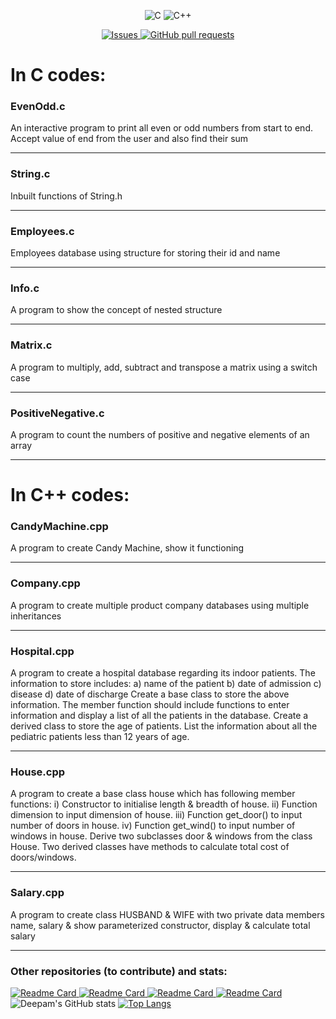 <p align="center">
<img alt="C" src="https://img.shields.io/badge/c%20-%2300599C.svg?&style=for-the-badge&logo=c&logoColor=white"/>
<img alt="C++" src="https://img.shields.io/badge/c++%20-%2300599C.svg?&style=for-the-badge&logo=c%2B%2B&ogoColor=white"/>
</p>
<p align="center">
    <a href="https://github.com/Deepam-Aggarwal/Codes/issues">
      <img alt="Issues" src="https://img.shields.io/github/issues/Deepam-Aggarwal/Codes?color=0088ff" />
    </a>
    <a href="https://github.com/Deepam-Aggarwal/Codes/pulls">
      <img alt="GitHub pull requests" src="https://img.shields.io/github/issues-pr/Deepam-Aggarwal/Codes?color=0088ff" />
    </a>
</p>

# In C codes:
### EvenOdd.c
An interactive program to print all even or odd numbers from start to end. Accept value of end from the user and also find their sum<Hr>
### String.c
Inbuilt functions of String.h<hr>
### Employees.c
Employees database using structure for storing their id and name<hr>
### Info.c
A program to show the concept of nested structure<hr>
### Matrix.c
A program to multiply, add, subtract and transpose a matrix using a switch case<hr>
### PositiveNegative.c
A program to count the numbers of positive and negative elements of an array<hr>

# In C++ codes:
### CandyMachine.cpp
A program to create Candy Machine, show it functioning<hr>
### Company.cpp
A program to create multiple product company databases using multiple inheritances<hr>
### Hospital.cpp
A program to create a hospital database regarding its indoor patients. The information to store includes: 
a) name of the patient 
b) date of admission 
c) disease 
d) date of discharge
Create a base class to store the above information. The member function should include functions to enter information and display a list of all the patients in the database. Create a derived class to store the age of patients. List the information about all the pediatric patients less than 12 years of age.<hr>
### House.cpp
A program to create a base class house which has following member functions:
  i) Constructor to initialise length & breadth of house.
  ii) Function dimension to input dimension of house.
  iii) Function get_door()  to  input  number of doors in house.
  iv) Function get_wind() to input number of windows in house.
Derive two subclasses door & windows from the class House. Two derived classes have methods to calculate total cost of doors/windows.<hr>
### Salary.cpp
A program to create class HUSBAND & WIFE with two private data members name, salary & show parameterized constructor, display & calculate total salary<hr>
### Other repositories (to contribute) and stats:
[![Readme Card](https://github-readme-stats.vercel.app/api/pin/?username=Deepam-Aggarwal&repo=OnTheGo-World-Tour&show_owner=true&title_color=fff&icon_color=79ff97&text_color=9f9f9f&bg_color=151515)
](https://github.com/Deepam-Aggarwal/OnTheGo-World-Tour)
[![Readme Card](https://github-readme-stats.vercel.app/api/pin/?username=Deepam-Aggarwal&repo=Cynet-Webweaver&show_owner=true&title_color=fff&icon_color=79ff97&text_color=9f9f9f&bg_color=151515)
](https://github.com/Deepam-Aggarwal/Cynet-Webweaver)
[![Readme Card](https://github-readme-stats.vercel.app/api/pin/?username=Deepam-Aggarwal&repo=Codes&show_owner=true&title_color=fff&icon_color=79ff97&text_color=9f9f9f&bg_color=151515)
](https://github.com/Deepam-Aggarwal/Codes)
[![Readme Card](https://github-readme-stats.vercel.app/api/pin/?username=Deepam-Aggarwal&repo=FSD-Project&show_owner=true&title_color=fff&icon_color=79ff97&text_color=9f9f9f&bg_color=151515)
](https://github.com/Deepam-Aggarwal/FSD-Project)
![Deepam's GitHub stats](https://github-readme-stats.vercel.app/api?username=Deepam-Aggarwal&count_private=true&show_icons=true&theme=radical)
[![Top Langs](https://github-readme-stats.vercel.app/api/top-langs/?username=Deepam-Aggarwal&layout=compact&theme=radical)](https://github.com/Deepam-Aggarwal)
